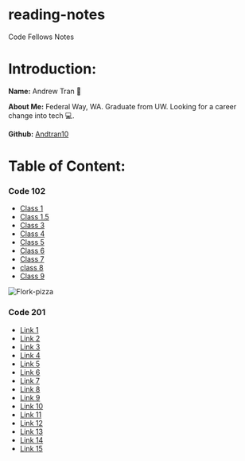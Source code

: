 # reading-notes
Code Fellows Notes
# Introduction: 

**Name:** Andrew Tran 🐸

**About Me:** Federal Way, WA. Graduate from UW. Looking for a career change into tech 💻.

**Github:** [Andtran10](https://github.com/Andtran10)

# Table of Content:

### Code 102

- [Class 1](Code-102/Class-1.md)
- [Class 1.5](Code-102/Class-1.5.md)
- [Class 3](Code-102/class-2.md)  
- [Class 4](Code-102/Class-3.md)
- [Class 5](Code-102/class-4.md)
- [Class 6](Code-102/Class-5.md)
- [Class 7](Code-102/Class-6.md)
- [class 8](Code-102/Class-7.md)
- [Class 9](Code-102/Class-8.md)

![Flork-pizza](https://andtran10.github.io/reading-notes/Picture-Media/FlorkPizza.jpg)

### Code 201

- [Link 1](Code-201/Link-1.md)
- [Link 2](Code-201/Link-2.md)
- [Link 3](Code-201/Link-3.md)
- [Link 4](Code-201/Link-4.md)
- [Link 5](Code-201/Link-5.md)
- [Link 6](Code-201/Link-6.md)
- [Link 7](Code-201/Link-7.md)
- [Link 8](Code-201/Link-8.md)
- [Link 9](Code-201/Link-9.md)
- [Link 10](Code-201/Link-10.md)
- [Link 11](Code-201/Link-11.md)
- [Link 12](Code-201/Link-12.md)
- [Link 13](Code-201/Link-13.md)
- [Link 14](Code-201/Link-14.md)
- [Link 15](Code-201/Link-15.md)